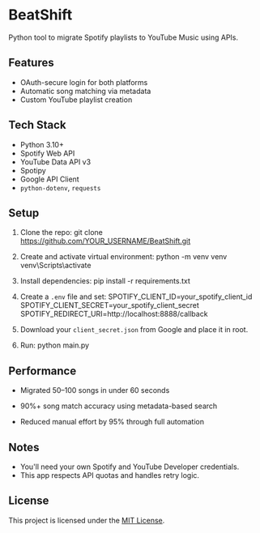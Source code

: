 # BeatShift 

Python tool to migrate Spotify playlists to YouTube Music using APIs.

## Features
- OAuth-secure login for both platforms
- Automatic song matching via metadata
- Custom YouTube playlist creation

## Tech Stack

- Python 3.10+
- Spotify Web API
- YouTube Data API v3
- Spotipy
- Google API Client
- `python-dotenv`, `requests`

## Setup

1. Clone the repo:
git clone https://github.com/YOUR_USERNAME/BeatShift.git


2. Create and activate virtual environment:
python -m venv venv
venv\Scripts\activate


4. Install dependencies:
pip install -r requirements.txt


5. Create a `.env` file and set:
SPOTIFY_CLIENT_ID=your_spotify_client_id
SPOTIFY_CLIENT_SECRET=your_spotify_client_secret
SPOTIFY_REDIRECT_URI=http://localhost:8888/callback


6. Download your `client_secret.json` from Google and place it in root.


7. Run:
python main.py

## Performance
- Migrated 50–100 songs in under 60 seconds

- 90%+ song match accuracy using metadata-based search

- Reduced manual effort by 95% through full automation

## Notes
- You'll need your own Spotify and YouTube Developer credentials.
- This app respects API quotas and handles retry logic.

## License

This project is licensed under the [MIT License](https://github.com/MonisL5/BeatShift/blob/main/LICENSE).
